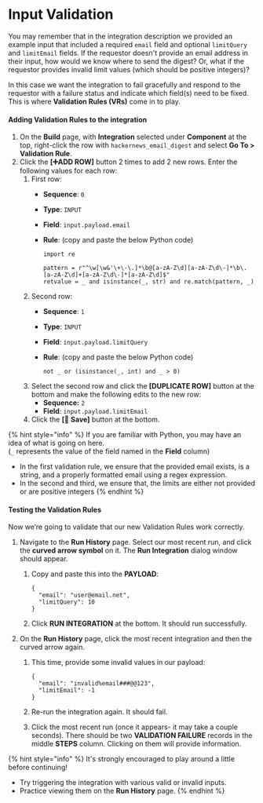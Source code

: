 # Input Validation

You may remember that in the integration description we provided an example input that included a required `email` field and optional `limitQuery` and `limitEmail` fields. If the requestor doesn't provide an email address in their input, how would we know where to send the digest? Or, what if the requestor provides invalid limit values (which should be positive integers)?

In this case we want the integration to fail gracefully and respond to the requestor with a failure status and indicate which field(s) need to be fixed. This is where **Validation Rules (VRs)** come in to play.

#### Adding Validation Rules to the integration <a href="#step2-inputvalidation-addingvalidationrulestotheintegration" id="step2-inputvalidation-addingvalidationrulestotheintegration"></a>

1. On the **Build** page, with **Integration** selected under **Component** at the top, right-click the row with `hackernews_email_digest` and select **Go To > Validation Rule**.
2. Click the **\[➕ADD ROW]** button 2 times to add 2 new rows. Enter the following values for each row:
   1. First row:
      * **Sequence**: `0`
      * **Type**: `INPUT`
      * **Field**: `input.payload.email`
      *   **Rule**: (copy and paste the below Python code)

          ```
          import re

          pattern = r"^\w[\w&'\+\-\.]*\b@[a-zA-Z\d][a-zA-Z\d\-]*\b\.[a-zA-Z\d]+[a-zA-Z\d\-]*[a-zA-Z\d]$"
          retvalue = _ and isinstance(_, str) and re.match(pattern, _)
          ```
   2. Second row:
      * **Sequence**: `1`
      * **Type**: `INPUT`
      * **Field**: `input.payload.limitQuery`
      *   **Rule**: (copy and paste the below Python code)

          ```
          not _ or (isinstance(_, int) and _ > 0)
          ```
   3. Select the second row and click the **\[DUPLICATE ROW]** button at the bottom and make the following edits to the new row:
      * **Sequence:** `2`
      * **Field**: `input.payload.limitEmail`
   4. Click the **\[**💾 **Save]** button at the bottom.

{% hint style="info" %}
If you are familiar with Python, you may have an idea of what is going on here.\
(`_` represents the value of the field named in the **Field** column)

* In the first validation rule, we ensure that the provided email exists, is a string, and a properly formatted email using a regex expression.
* In the second and third, we ensure that, the limits are either not provided or are positive integers
{% endhint %}



#### Testing the Validation Rules <a href="#step2-inputvalidation-testingthevalidationrules" id="step2-inputvalidation-testingthevalidationrules"></a>

Now we’re going to validate that our new Validation Rules work correctly.

1. Navigate to the **Run History** page. Select our most recent run, and click the **curved arrow symbol** on it. The **Run Integration** dialog window should appear.
   1.  Copy and paste this into the **PAYLOAD**:

       ```
       {
         "email": "user@email.net",
         "limitQuery": 10
       }
       ```
   2. Click **RUN INTEGRATION** at the bottom. It should run successfully.
2. On the **Run History** page, click the most recent integration and then the curved arrow again.
   1.  This time, provide some invalid values in our payload:

       ```
       {
         "email": "invalid%email###@@123",
         "limitEmail": -1
       }
       ```
   2. Re-run the integration again. It should fail.
   3. Click the most recent run (once it appears- it may take a couple seconds). There should be two **VALIDATION FAILURE** records in the middle **STEPS** column. Clicking on them will provide information.

{% hint style="info" %}
It's strongly encouraged to play around a little before continuing!&#x20;

* Try triggering the integration with various valid or invalid inputs.
* Practice viewing them on the **Run History** page.
{% endhint %}
